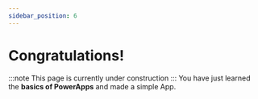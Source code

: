 ```yaml
---
sidebar_position: 6
---
```

# Congratulations!
:::note
This page is currently under construction
:::
You have just learned the **basics of PowerApps** and made a simple App.
